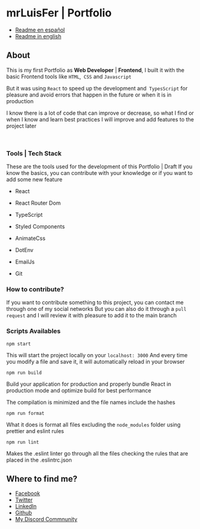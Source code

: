 # mrLuisFer | Portfolio

- [Readme en español](./README.es.md)
- [Readme in english](./README.md)

## About

This is my first Portfolio as **Web Developer** | **Frontend**, I built it with the basic Frontend tools like `HTML`,` CSS` and `Javascript`

But it was using `React` to speed up the development and` TypesScript` for pleasure and avoid errors that happen in the future or when it is in production

I know there is a lot of code that can improve or decrease, so what I find or when I know and learn best practices I will improve and add features to the project later

<br />

### Tools | Tech Stack

These are the tools used for the development of this Portfolio | Draft
If you know the basics, you can contribute with your knowledge or if you want to add some new feature

- React

- React Router Dom

- TypeScript

- Styled Components

- AnimateCss

- DotEnv

- EmailJs

- Git

### How to contribute?

If you want to contribute something to this project, you can contact me through one of my social networks
But you can also do it through a `pull request` and I will review it with pleasure to add it to the main branch

### Scripts Availables

```
npm start
```

This will start the project locally on your `localhost: 3000`
And every time you modify a file and save it, it will automatically reload in your browser

```
npm run build
```

Build your application for production and properly bundle React in production mode and optimize build for best performance

The compilation is minimized and the file names include the hashes

```
npm run format
```

What it does is format all files excluding the `node_modules` folder using prettier and eslint rules

```
npm run lint
```

Makes the .eslint linter go through all the files checking the rules that are placed in the .eslintrc.json

## Where to find me?

- [Facebook](https://www.facebook.com/profile.php?id=100013068189807)
- [Twitter](https://twitter.com/lolesuncrak)
- [LinkedIn](https://www.linkedin.com/in/mrluisfer/)
- [Github](https://github.com/mrLuisFer)
- [My Discord Commnunity](https://discord.gg/RTdXPfbz3K)
